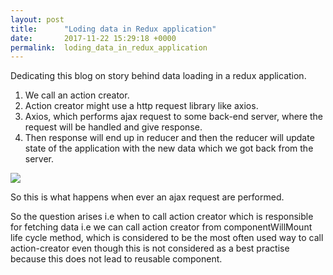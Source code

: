 ```yaml
---
layout: post
title:      "Loding data in Redux application"
date:       2017-11-22 15:29:18 +0000
permalink:  loding_data_in_redux_application
---
```



Dedicating this blog on story behind data loading in a redux application. 
1. We call an action creator. 
2. Action creator might use a http request library like axios.
3. Axios, which performs ajax request to some back-end server, where the request will be handled and give response.
4. Then response will end up in reducer and then the reducer will update state of the application with the new data which we got back from the server. 

![](https://imgur.com/cZ1P00i.jpg)

So this is what happens when ever an ajax request are performed. 

So the question arises i.e when to call action creator which is responsible for fetching data i.e we can call action creator from componentWillMount life cycle method, which is considered to be the most often used way to call action-creator even though this is not considered as a best practise because this does not lead to reusable component.


